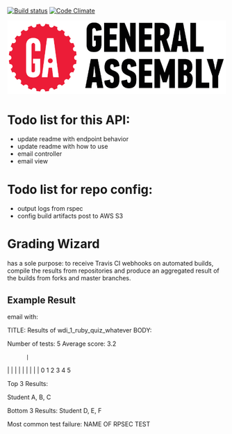 [![Build status][ci-image]][ci-url] 
[![Code Climate][cc-climate-image]][cc-climate-url] 

![General Assembly Logo](docs/img/GeneralAssembly_logo.png)

# Todo list for this API:
* update readme with endpoint behavior
* update readme with how to use
* email controller
* email view

# Todo list for repo config:
* output logs from rspec
* config build artifacts post to AWS S3

# Grading Wizard
has a sole purpose: to receive Travis CI webhooks on automated builds, compile the results from repositories and produce an aggregated result of the builds from forks and master branches.

## Example Result

email with: 

TITLE: Results of wdi_1_ruby_quiz_whatever
BODY:

Number of tests: 5
Average score: 3.2

          |
  |   |   |
| | | | | | 
0 1 2 3 4 5

Top 3 Results:

Student A, B, C

Bottom 3 Results: 
Student D, E, F

Most common test failure: NAME OF RPSEC TEST


[ci-image]: https://travis-ci.org/fishermanswharff/GradingWizardApi.svg?branch=master
[ci-url]: https://travis-ci.org/fishermanswharff/GradingWizardApi

[cc-climate-image]: https://codeclimate.com/github/fishermanswharff/GradingWizardApi/badges/gpa.svg
[cc-climate-url]: https://codeclimate.com/github/fishermanswharff/GradingWizardApi